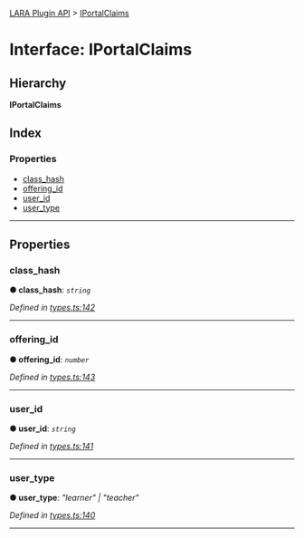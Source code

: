 [LARA Plugin API](../README.md) > [IPortalClaims](../interfaces/iportalclaims.md)

# Interface: IPortalClaims

## Hierarchy

**IPortalClaims**

## Index

### Properties

* [class_hash](iportalclaims.md#class_hash)
* [offering_id](iportalclaims.md#offering_id)
* [user_id](iportalclaims.md#user_id)
* [user_type](iportalclaims.md#user_type)

---

## Properties

<a id="class_hash"></a>

###  class_hash

**● class_hash**: *`string`*

*Defined in [types.ts:142](../../../lara-typescript/src/plugin-api/types.ts#L142)*

___
<a id="offering_id"></a>

###  offering_id

**● offering_id**: *`number`*

*Defined in [types.ts:143](../../../lara-typescript/src/plugin-api/types.ts#L143)*

___
<a id="user_id"></a>

###  user_id

**● user_id**: *`string`*

*Defined in [types.ts:141](../../../lara-typescript/src/plugin-api/types.ts#L141)*

___
<a id="user_type"></a>

###  user_type

**● user_type**: *"learner" \| "teacher"*

*Defined in [types.ts:140](../../../lara-typescript/src/plugin-api/types.ts#L140)*

___

